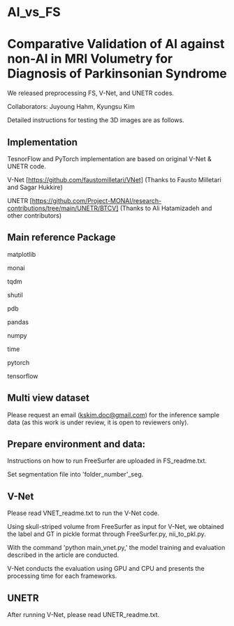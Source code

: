 # AI_vs_FS
# Comparative Validation of AI against non-AI in MRI Volumetry for Diagnosis of Parkinsonian Syndrome

We released preprocessing FS, V-Net, and UNETR codes.

Collaborators: Juyoung Hahm, Kyungsu Kim

Detailed instructions for testing the 3D images are as follows.

## Implementation
TesnorFlow and PyTorch implementation are based on original V-Net & UNETR code.

V-Net [https://github.com/faustomilletari/VNet] (Thanks to Fausto Milletari and Sagar Hukkire)

UNETR [https://github.com/Project-MONAI/research-contributions/tree/main/UNETR/BTCV] (Thanks to Ali Hatamizadeh and other contributors)

## Main reference Package

matplotlib

monai

tqdm

shutil

pdb

pandas

numpy

time

pytorch

tensorflow

## Multi view dataset
Please request an email (kskim.doc@gmail.com) for the inference sample data (as this work is under review, it is open to reviewers only).

## Prepare environment and data:
Instructions on how to run FreeSurfer are uploaded in FS_readme.txt.

Set segmentation file into 'folder_number'_seg.

## V-Net
Please read VNET_readme.txt to run the V-Net code.

Using skull-striped volume from FreeSurfer as input for V-Net, we obtained the label and GT in pickle format through FreeSurfer.py, nii_to_pkl.py.

With the command 'python main_vnet.py,' the model training and evaluation described in the article are conducted.

V-Net conducts the evaluation using GPU and CPU and presents the processing time for each frameworks.


## UNETR
After running V-Net, please read UNETR_readme.txt.

